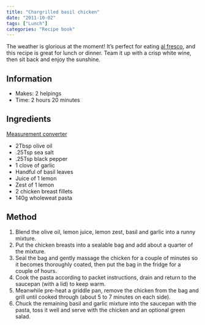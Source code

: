 ```yaml
---
title: "Chargrilled basil chicken"
date: "2011-10-02"
tags: ["Lunch"]
categories: "Recipe book"
---
```


The weather is glorious at the moment! It’s perfect for eating [al fresco](http://en.wikipedia.org/wiki/Al_fresco_dining), and this recipe is great for lunch or dinner. Team it up with a crisp white wine, then sit back and enjoy the sunshine.

## Information

* Makes: 2 helpings
* Time: 2 hours 20 minutes

## Ingredients

[Measurement converter](https://www.unitconverters.net/)

* 2Tbsp olive oil
* .25Tsp sea salt
* .25Tsp black pepper
* 1 clove of garlic
* Handful of basil leaves
* Juice of 1 lemon
* Zest of 1 lemon
* 2 chicken breast fillets
* 140g wholeweat pasta

## Method

1. Blend the olive oil, lemon juice, lemon zest, basil and garlic into a runny mixture.
2. Put the chicken breasts into a sealable bag and add about a quarter of the mixture.
3. Seal the bag and gently massage the chicken for a couple of minutes so it becomes thoroughly coated, then put the bag in the fridge for a couple of hours.
4. Cook the pasta according to packet instructions, drain and return to the saucepan (with a lid) to keep warm.
5. Meanwhile pre-heat a griddle pan, remove the chicken from the bag and grill until cooked through (about 5 to 7 minutes on each side).
6. Chuck the remaining basil and garlic mixture into the saucepan with the pasta, toss it well and serve with the chicken and an optional green salad.
